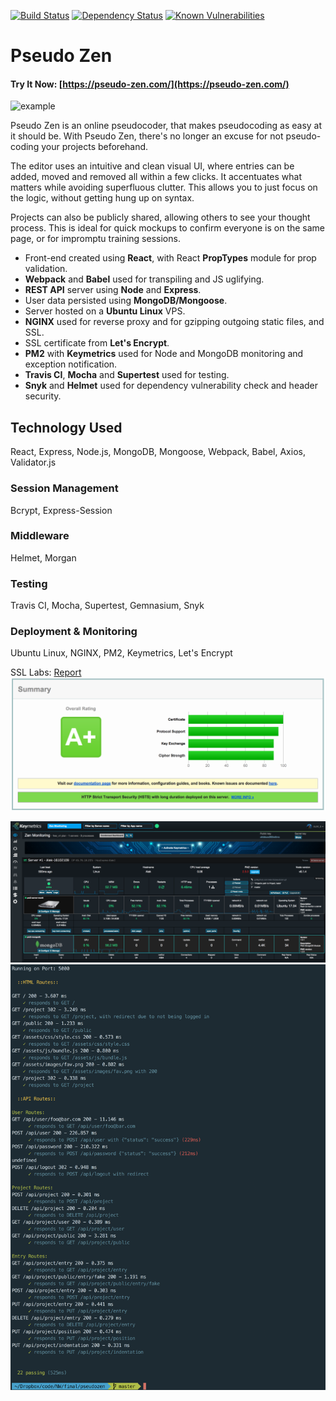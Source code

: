 [![Build Status](https://travis-ci.org/Alek-S/pseudozen.svg?branch=master)](https://travis-ci.org/Alek-S/pseudozen)
[![Dependency Status](https://gemnasium.com/badges/github.com/Alek-S/pseudozen.svg)](https://gemnasium.com/github.com/Alek-S/pseudozen)
[![Known Vulnerabilities](https://snyk.io/test/github/alek-s/pseudozen/badge.svg)](https://snyk.io/test/github/alek-s/pseudozen)

# Pseudo Zen

#### Try It Now: [https://pseudo-zen.com/](https://pseudo-zen.com/)


![example](./screenshot/example.gif)

Pseudo Zen is an online pseudocoder, that makes pseudocoding as easy at it should be. With Pseudo Zen, there's no longer an excuse for not pseudo-coding your projects beforehand.

The editor uses an intuitive and clean visual UI, where entries can be added, moved and removed all within a few clicks. It accentuates what matters while avoiding superfluous clutter. This allows you to just focus on the logic, without getting hung up on syntax.

Projects can also be publicly shared, allowing others to see your thought process. This is ideal for quick mockups to confirm everyone is on the same page, or for impromptu training sessions.

* Front-end created using __React__, with React __PropTypes__ module for prop validation. 
* __Webpack__ and __Babel__ used for transpiling and JS uglifying. 
* __REST API__ server using __Node__ and __Express__. 
* User data persisted using __MongoDB/Mongoose__. 
* Server hosted on a __Ubuntu Linux__ VPS. 
* __NGINX__ used for reverse proxy and for gzipping outgoing static files, and SSL. 
* SSL certificate from __Let's Encrypt__.
* __PM2__ with __Keymetrics__ used for Node and MongoDB monitoring and exception notification. 
* __Travis CI__, __Mocha__ and __Supertest__ used for testing. 
* __Snyk__ and __Helmet__ used for dependency vulnerability check and header security.

 ## Technology Used
 React, Express, Node.js, MongoDB, Mongoose, Webpack, Babel, Axios, Validator.js
 
 ### Session Management
 Bcrypt, Express-Session
 
 ### Middleware
 Helmet, Morgan
 
 ### Testing
 Travis CI, Mocha, Supertest, Gemnasium, Snyk
 
 ### Deployment & Monitoring
 Ubuntu Linux, NGINX, PM2, Keymetrics, Let's Encrypt

SSL Labs: [Report](https://www.ssllabs.com/ssltest/analyze.html?d=pseudo-zen.com)
<img src="./screenshot/ssl-test.png">

<img src="./screenshot/keymetrics.png">

<img src="./screenshot/test.png" width="700">

